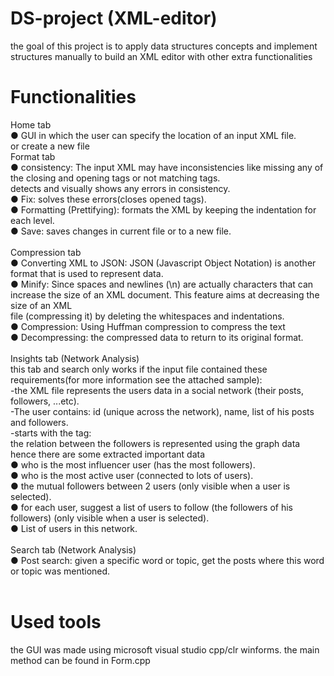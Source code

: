 # DS-project (XML-editor)
  the goal of this project is to apply data structures concepts and implement structures manually to build an XML editor with other extra functionalities <br />
  
# Functionalities
Home tab <br />
  ● GUI in which the user can specify the location of an input XML file.  <br />
  or create a new file 
 <br />
Format tab <br />
  ● consistency: The input XML may have inconsistencies like missing any of the closing and opening tags or not matching tags. <br />
      detects and visually shows any errors in consistency. <br />
  ● Fix: solves these errors(closes opened tags). <br />
  ● Formatting (Prettifying): formats the XML by keeping the indentation for each level. <br />
  ● Save: saves changes in current file or to a new file. <br />
 <br />
Compression tab <br />
  ● Converting XML to JSON: JSON (Javascript Object Notation) is another format that is used to represent data. <br />
  ● Minify: Since spaces and newlines (\n) are actually characters that can increase the size of an XML document. This feature aims at decreasing the size of an XML  <br />
    file (compressing it) by deleting the whitespaces and indentations. <br />
  ● Compression:  Using Huffman compression to compress the text <br />
  ● Decompressing: the compressed data to return to its original format. <br />
   <br />
Insights tab (Network Analysis) <br />
  this tab and search only works if the input file contained these requirements(for more information see the attached sample): <br />
  -the XML file represents the users data in a social network (their posts, followers, ...etc). <br />
  -The user contains: id (unique across the network), name, list of his posts and followers. <br />
  -starts with the tag: <users>
  <br /> 
  the relation between the followers is represented using the graph data hence there are some extracted important data <br />
  ● who is the most influencer user (has the most followers). <br />
  ● who is the most active user (connected to lots of users). <br />
  ● the mutual followers between 2 users (only visible when a user is selected). <br />
  ● for each user, suggest a list of users to follow (the followers of his followers) (only visible when a user is selected). <br />
  ● List of users in this network.  <br />
   <br />
Search tab (Network Analysis) <br />
  ● Post search: given a specific word or topic, get the posts where this word or topic was mentioned. <br />
 <br />
# Used tools 
  the GUI was made using microsoft visual studio cpp/clr winforms. the main method can be found in Form.cpp<br />

